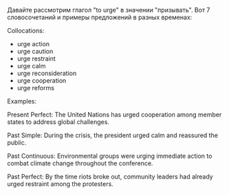 
Давайте рассмотрим глагол "to urge" в значении "призывать". Вот 7 словосочетаний и примеры предложений в разных временах:

Collocations:
- urge action
- urge caution
- urge restraint
- urge calm
- urge reconsideration
- urge cooperation
- urge reforms

Examples:

Present Perfect: The United Nations has urged cooperation among member states to address global challenges.

Past Simple: During the crisis, the president urged calm and reassured the public.

Past Continuous: Environmental groups were urging immediate action to combat climate change throughout the conference.

Past Perfect: By the time riots broke out, community leaders had already urged restraint among the protesters.